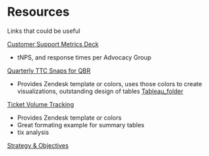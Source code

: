 # Resources
Links that could be useful

[Customer Support Metrics Deck](https://docs.google.com/presentation/d/1MbdoMRhlH-_8Zn5rFWl4xxLTzLKRsUdnKW6bHtE8Xb8/edit?usp=sharing)

- tNPS, and response times per Advocacy Group

[Quarterly TTC Snaps for QBR](https://docs.google.com/spreadsheets/d/1AlrRNg4n24nodEg8DmQGVjAT9woECZEMglH5VhBY5fE/edit?usp=sharing)

- Provides Zendesk template or colors, uses those colors to create visualizations, outstanding design of tables
[Tableau_folder](https://prod-useast-a.online.tableau.com/#/site/zendesktableau/projects/505975)


[Ticket Volume Tracking](https://docs.google.com/spreadsheets/d/1ooH3aphBuAH5P-_qYhDr3BQaSqmB01frD86aIvPlyuQ/edit?usp=sharing_eil_m&ts=657b5bbb)
- Provides Zendesk template or colors
- Great formating example for summary tables
- tix analysis
  
[Strategy & Objectives](https://zentranet.com/intranet/ls/content/4222807341318583/company-strategy-and-2025-objectives)
